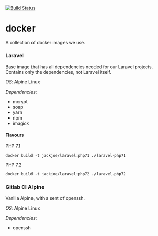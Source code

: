 [![Build Status](https://travis-ci.org/jackjoe/docker.svg?branch=master)](https://travis-ci.org/jackjoe/docker)

# docker

A collection of docker images we use.

### Laravel

Base image that has all dependencies needed for our Laravel projects. Contains only the dependencies, not Laravel itself.

_OS_: Alpine Linux

_Dependencies_:

* mcrypt
* soap
* yarn
* npm
* imagick

#### Flavours

PHP 7.1

`docker build -t jackjoe/laravel:php71 ./laravel-php71`

PHP 7.2

`docker build -t jackjoe/laravel:php72 ./laravel-php72`

### Gitlab CI Alpine

Vanilla Alpine, with a sent of openssh.

_OS_: Alpine Linux

_Dependencies_:

* openssh
